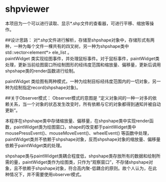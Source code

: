 # shpviewer
本项目为一个可以进行读取、显示*.shp文件的查看器，可进行平移、缩放等操作。

##设计思路：
  对*.shp文件进行解析，存储至shpshape对象中，存储形式有两种，一种为每个文件一棵共有的四叉树，另一种为shpshape类中std::vector<element*> ele_list 。  
  paintWidget 类实现绘图事件，并处理鼠标事件。对于鼠标事件，paintWidget类处理，更新当前绘图窗口所绘制图形的经纬度范围和缩放量、偏移量，更新后调用shpshape类的render函数进行绘制。  
  
  paintWidget 类绘图有两种模式，一种为绘制目标经纬度范围内的一切对象，另一种为绘制指定record(shpshape对象)。  

##关于Observer模式：
  Observer模式的意图是 “定义对象间的一种一对多的依赖关系，当一个对象的状态发生改变时，所有依赖与它的对象都得到通知并被自动更新”。
  
  本程序在shpshape类中存储缩放量、偏移量，在shpshape类中实现render函数，paintWidget类为绘图窗口，shape的改变都于paintWidget类中mousePressEvent()、mouseMoveEvent()、wheelEvent() 等函数中处理，paintWidget类并不依赖于shpshape对象，反而shpshape对象的缩放量、偏移量依赖于paintWidget类的处理。
  
  shpshape类与paintWidget类耦合程度低，shpshape类存放所有的数据和绘制所需的量，paintWidget类作为绘图类，只作为“观察窗口”，不存储shpshape对象，且不依赖于shpshape对象，符合高内聚-低耦合的原则。故个人认为，在此种情况下，并不需要使用observer模式。
